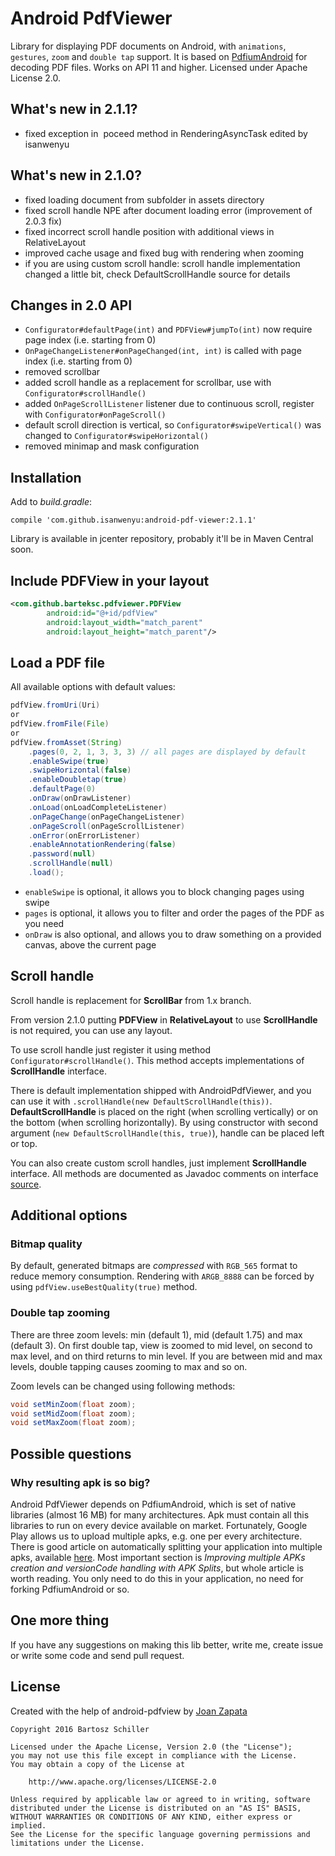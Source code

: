 

# Android PdfViewer

Library for displaying PDF documents on Android, with `animations`, `gestures`, `zoom` and `double tap` support.
It is based on [PdfiumAndroid](https://github.com/barteksc/PdfiumAndroid) for decoding PDF files. Works on API 11 and higher.
Licensed under Apache License 2.0.

## What's new in 2.1.1?
* fixed exception in  poceed method in RenderingAsyncTask edited by isanwenyu

## What's new in 2.1.0?
* fixed loading document from subfolder in assets directory
* fixed scroll handle NPE after document loading error (improvement of 2.0.3 fix)
* fixed incorrect scroll handle position with additional views in RelativeLayout
* improved cache usage and fixed bug with rendering when zooming
* if you are using custom scroll handle: scroll handle implementation changed a little bit, check DefaultScrollHandle source for details

## Changes in 2.0 API
* `Configurator#defaultPage(int)` and `PDFView#jumpTo(int)` now require page index (i.e. starting from 0)
* `OnPageChangeListener#onPageChanged(int, int)` is called with page index (i.e. starting from 0)
* removed scrollbar
* added scroll handle as a replacement for scrollbar, use with `Configurator#scrollHandle()`
* added `OnPageScrollListener` listener due to continuous scroll, register with `Configurator#onPageScroll()`
* default scroll direction is vertical, so `Configurator#swipeVertical()` was changed to `Configurator#swipeHorizontal()`
* removed minimap and mask configuration

## Installation

Add to _build.gradle_:

`compile 'com.github.isanwenyu:android-pdf-viewer:2.1.1'`

Library is available in jcenter repository, probably it'll be in Maven Central soon.

## Include PDFView in your layout

``` xml
<com.github.barteksc.pdfviewer.PDFView
        android:id="@+id/pdfView"
        android:layout_width="match_parent"
        android:layout_height="match_parent"/>
```

## Load a PDF file

All available options with default values:
``` java
pdfView.fromUri(Uri)
or
pdfView.fromFile(File)
or
pdfView.fromAsset(String)
    .pages(0, 2, 1, 3, 3, 3) // all pages are displayed by default
    .enableSwipe(true)
    .swipeHorizontal(false)
    .enableDoubletap(true)
    .defaultPage(0)
    .onDraw(onDrawListener)
    .onLoad(onLoadCompleteListener)
    .onPageChange(onPageChangeListener)
    .onPageScroll(onPageScrollListener)
    .onError(onErrorListener)
    .enableAnnotationRendering(false)
    .password(null)
    .scrollHandle(null)
    .load();
```

* `enableSwipe` is optional, it allows you to block changing pages using swipe
* `pages` is optional, it allows you to filter and order the pages of the PDF as you need
* `onDraw` is also optional, and allows you to draw something on a provided canvas, above the current page

## Scroll handle

Scroll handle is replacement for **ScrollBar** from 1.x branch.

From version 2.1.0 putting **PDFView** in **RelativeLayout** to use **ScrollHandle** is not required, you can use any layout.

To use scroll handle just register it using method `Configurator#scrollHandle()`.
This method accepts implementations of **ScrollHandle** interface.

There is default implementation shipped with AndroidPdfViewer, and you can use it with
`.scrollHandle(new DefaultScrollHandle(this))`.
**DefaultScrollHandle** is placed on the right (when scrolling vertically) or on the bottom (when scrolling horizontally).
By using constructor with second argument (`new DefaultScrollHandle(this, true)`), handle can be placed left or top.

You can also create custom scroll handles, just implement **ScrollHandle** interface.
All methods are documented as Javadoc comments on interface [source](https://github.com/barteksc/AndroidPdfViewer/tree/master/android-pdf-viewer/src/main/java/com/github/barteksc/pdfviewer/scroll/ScrollHandle.java).


## Additional options

### Bitmap quality
By default, generated bitmaps are _compressed_ with `RGB_565` format to reduce memory consumption.
Rendering with `ARGB_8888` can be forced by using `pdfView.useBestQuality(true)` method.

### Double tap zooming
There are three zoom levels: min (default 1), mid (default 1.75) and max (default 3). On first double tap,
view is zoomed to mid level, on second to max level, and on third returns to min level.
If you are between mid and max levels, double tapping causes zooming to max and so on.

Zoom levels can be changed using following methods:

``` java
void setMinZoom(float zoom);
void setMidZoom(float zoom);
void setMaxZoom(float zoom);
```

## Possible questions
### Why resulting apk is so big?
Android PdfViewer depends on PdfiumAndroid, which is set of native libraries (almost 16 MB) for many architectures.
Apk must contain all this libraries to run on every device available on market.
Fortunately, Google Play allows us to upload multiple apks, e.g. one per every architecture.
There is good article on automatically splitting your application into multiple apks,
available [here](http://ph0b.com/android-studio-gradle-and-ndk-integration/).
Most important section is _Improving multiple APKs creation and versionCode handling with APK Splits_, but whole article is worth reading.
You only need to do this in your application, no need for forking PdfiumAndroid or so.

## One more thing
If you have any suggestions on making this lib better, write me, create issue or write some code and send pull request.

## License

Created with the help of android-pdfview by [Joan Zapata](http://joanzapata.com/)
```
Copyright 2016 Bartosz Schiller

Licensed under the Apache License, Version 2.0 (the "License");
you may not use this file except in compliance with the License.
You may obtain a copy of the License at

    http://www.apache.org/licenses/LICENSE-2.0

Unless required by applicable law or agreed to in writing, software
distributed under the License is distributed on an "AS IS" BASIS,
WITHOUT WARRANTIES OR CONDITIONS OF ANY KIND, either express or implied.
See the License for the specific language governing permissions and
limitations under the License.
```
